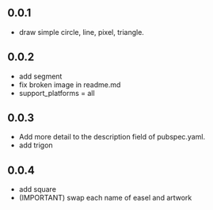## 0.0.1

- draw simple circle, line, pixel, triangle.

## 0.0.2

- add segment
- fix broken image in readme.md
- support_platforms = all

## 0.0.3

- Add more detail to the description field of pubspec.yaml.
- add trigon

## 0.0.4

- add square
- (IMPORTANT) swap each name of easel and artwork

